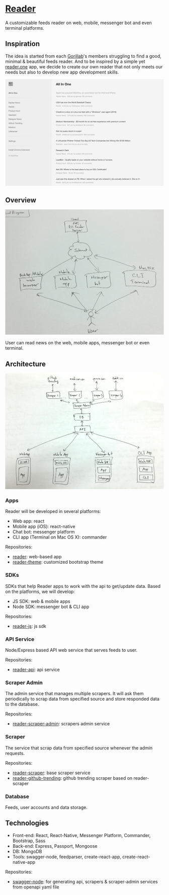 # [Reader](https://reader.gorillab.co)

A customizable feeds reader on web, mobile, messenger bot and even terminal platforms.

## Inspiration

The idea is started from each [Gorillab](https://gorillab.co)'s members struggling to find a good, minimal & beautiful feeds reader. And to be inspired by a simple yet [reader.one](http://reader.one) app, we decide to create our own reader that not only meets our needs but also to develop new app development skills.

![](images/reader.one.png)

## Overview

![](images/overview.jpg)

User can read news on the web, mobile apps, messenger bot or even terminal.

## Architecture

![](images/architecture.jpg)

### Apps

Reader will be developed in several platforms:
- Web app: react
- Mobile app (iOS): react-native
- Chat bot: messenger platform
- CLI app (Terminal on Mac OS X): commander

Repositories:
- [reader](https://github.com/gorillab/reader): web-based app
- [reader-theme](https://github.com/gorillab/reader-theme): customized bootstrap theme

### SDKs

SDKs that help Reader apps to work with the api to get/update data. Based on the platforms, we will develop:
- JS SDK: web & mobile apps
- Node SDK: messenger bot & CLI app

Repositories:
- [reader-js](https://github.com/gorillab/reader-js): js sdk

### API Service

Node/Express based API web service that serves feeds to user.

Repositories:
- [reader-api](https://github.com/gorillab/reader-api): api service

### Scraper Admin

The admin service that manages multiple scrapers. It will ask them periodically to scrap data from specified source and store responded data to the database.

Repositories:
- [reader-scraper-admin](https://github.com/gorillab/reader-scraper-admin): scrapers admin service

### Scraper

The service that scrap data from specified source whenever the admin requests.

Repositories:
- [reader-scraper](https://github.com/gorillab/reader-scraper): base scraper service
- [reader-github-trending](https://github.com/gorillab/reader-github-trending): github trending scraper based on reader-scraper

### Database

Feeds, user accounts and data storage.

## Technologies

- Front-end: React, React-Native, Messenger Platform, Commander, Bootstrap, Sass
- Back-end: Express, Passport, Mongoose
- DB: MongoDB
- Tools: swagger-node, feedparser, create-react-app, create-react-native-app

Repositories:
- [swagger-node](https://github.com/gorillab/swagger-node): for generating api, scrapers & scraper-admin services from openapi yaml file
